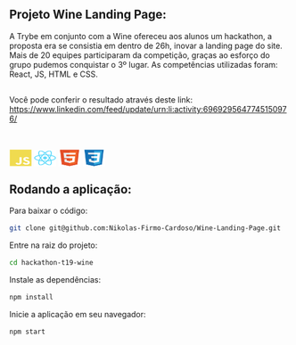 ## Projeto Wine Landing Page:


A Trybe em conjunto com a Wine ofereceu aos alunos um hackathon, a proposta era se consistia em dentro de 26h, inovar a landing page do site.
Mais de 20 equipes participaram da competição, graças ao esforço do grupo pudemos conquistar o 3º lugar.
As competências utilizadas foram: React, JS, HTML e CSS.

##
 
Você pode conferir o resultado através deste link: https://www.linkedin.com/feed/update/urn:li:activity:6969295647745150976/

##

<div style="display: inline_block"><br>
  <img align="center" alt="Niko-Js" height="30" width="40" src="https://raw.githubusercontent.com/devicons/devicon/master/icons/javascript/javascript-plain.svg">
  <img align="center" alt="Niko-React" height="30" width="40" src="https://raw.githubusercontent.com/devicons/devicon/master/icons/react/react-original.svg">
  <img align="center" alt="Niko-HTML" height="30" width="40" src="https://raw.githubusercontent.com/devicons/devicon/master/icons/html5/html5-original.svg">
  <img align="center" alt="Niko-CSS" height="30" width="40" src="https://raw.githubusercontent.com/devicons/devicon/master/icons/css3/css3-original.svg">
</div>

##

## Rodando a aplicação:


Para baixar o código:

```bash
git clone git@github.com:Nikolas-Firmo-Cardoso/Wine-Landing-Page.git
```

Entre na raiz do projeto:

```bash
cd hackathon-t19-wine
```

Instale as dependências:

```bash
npm install
```

Inicie a aplicação em seu navegador:

```bash
npm start
```
